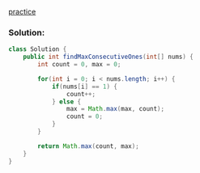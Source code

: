 
[practice](https://leetcode.com/problems/max-consecutive-ones/description/)

### Solution:

```java
class Solution {
    public int findMaxConsecutiveOnes(int[] nums) {
        int count = 0, max = 0;

        for(int i = 0; i < nums.length; i++) {
            if(nums[i] == 1) {
                count++;
            } else {
                max = Math.max(max, count);
                count = 0;
            }
        }

        return Math.max(count, max);
    }
}
```